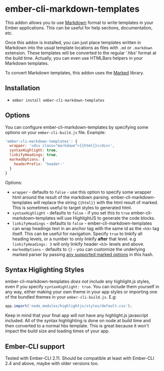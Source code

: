# ember-cli-markdown-templates

This addon allows you to use [Markdown](http://daringfireball.net/projects/markdown/) format
to write templates in your Ember applications. This can be useful for help sections,
documentation, etc.

Once this addon is installed, you can just place templates written in Markdown into the usual
template locations as files with `.md` or `.markdown` extension. These templates will be converted
to the regular '.hbs' format at the build time. Actually, you can even use HTMLBars helpers in your
Markdown templates.

To convert Markdown templates, this addon uses the [Marked](https://github.com/markedjs/marked)
library.

## Installation

* `ember install ember-cli-markdown-templates`

## Options

You can configure ember-cli-markdown-templates by specifying some options on your `ember-cli-build.js`
file. Example:

```js
'ember-cli-markdown-templates': {
  wrapper: '<div class="markdown">{{html}}</div>',
  syntaxHighlight: true,
  linkifyHeadings: true,
  markedOptions: {
    headerPrefix: 'header-'
  }
}
```

Options:

- `wrapper` - defaults to `false` - use this option to specify some wrapper html around the result of the markdown parsing. ember-cli-markdown-templates
will replace the string `{{html}}` with the html result of marked. This is sometimes useful to target styles to generated html.
- `syntaxHighlight` - defaults to `false` - if you set this to `true` ember-cli-markdown-templates will use HighlightJS to generate the code blocks.
- `linkifyHeadings` - defaults to `false` - ember-cli-markdown-templates can wrap headings text in an anchor tag with the same id as the `<hX>` tag itself.
This can be useful for navigation. Specify `true` to linkify all heading levels, or a number to only linkify **after** that level. e.g `linkifyHeadings: 3` will only linkify header `<h3>` levels and above.
- `markedOptions` - defaults to `{}` - you can customize the underlying marked parser by passing [any supported marked options](https://marked.js.org/#/USING_ADVANCED.md#options) in this hash.

## Syntax Higlighting Styles

ember-cli-markdown-templates *does not include* any highlight.js styles, even if you specify `syntaxHighlight: true`.
You can include them yourself in any way, either making your own theme in your app styles or importing one of the bundled themes in your
`ember-cli-build.js`. E.g:

```js
app.import('node_modules/highlightjs/styles/default.css');
```

Keep in mind that your final app will not have any highlight.js javascript included. All of the syntax highlighting
is done on node at build time and then converted to a normal hbs template. This is great because it won't
impact the build size and loading times of your app.

## Ember-CLI support

Tested with Ember-CLI 2.11. Should be compatible at least with Ember-CLI 2.4 and above,
maybe with older versions too.
